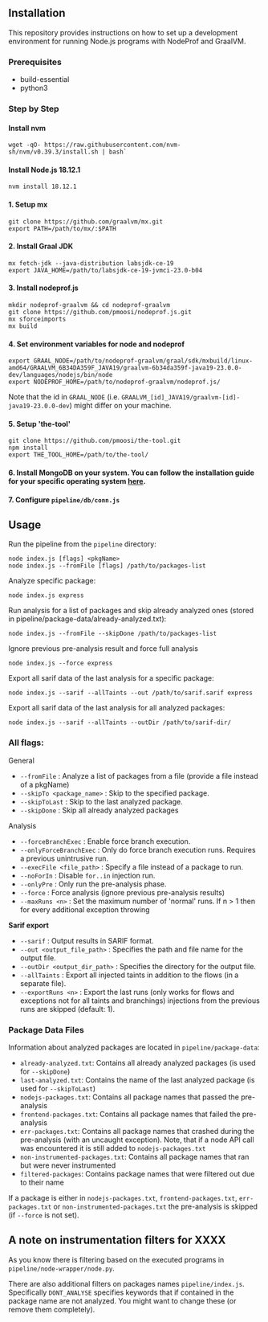 ## Installation

This repository provides instructions on how to set up a development environment for running Node.js programs with
NodeProf and GraalVM.

### Prerequisites

- build-essential
- python3

### Step by Step

#### Install nvm

```
wget -qO- https://raw.githubusercontent.com/nvm-sh/nvm/v0.39.3/install.sh | bash`
```

#### Install Node.js 18.12.1

```
nvm install 18.12.1
```

#### 1. Setup mx

```
git clone https://github.com/graalvm/mx.git
export PATH=/path/to/mx/:$PATH
```

#### 2. Install Graal JDK

```
mx fetch-jdk --java-distribution labsjdk-ce-19
export JAVA_HOME=/path/to/labsjdk-ce-19-jvmci-23.0-b04
```

#### 3. Install nodeprof.js

```
mkdir nodeprof-graalvm && cd nodeprof-graalvm
git clone https://github.com/pmoosi/nodeprof.js.git
mx sforceimports
mx build
```

#### 4. Set environment variables for node and nodeprof

```
export GRAAL_NODE=/path/to/nodeprof-graalvm/graal/sdk/mxbuild/linux-amd64/GRAALVM_6B34DA359F_JAVA19/graalvm-6b34da359f-java19-23.0.0-dev/languages/nodejs/bin/node
export NODEPROF_HOME=/path/to/nodeprof-graalvm/nodeprof.js/
```

Note that the id in `GRAAL_NODE` (i.e. `GRAALVM_[id]_JAVA19/graalvm-[id]-java19-23.0.0-dev`) might differ on your
machine.

#### 5. Setup 'the-tool'

```
git clone https://github.com/pmoosi/the-tool.git
npm install
export THE_TOOL_HOME=/path/to/the-tool/
```

#### 6. Install MongoDB on your system. You can follow the installation guide for your specific operating system [here](https://www.mongodb.com/docs/manual/installation/#mongodb-installation-tutorials).

#### 7. Configure `pipeline/db/conn.js`

## Usage

Run the pipeline from the `pipeline` directory:

```
node index.js [flags] <pkgName>
node index.js --fromFile [flags] /path/to/packages-list
```

Analyze specific package:

```
node index.js express
```

Run analysis for a list of packages and skip already analyzed ones (stored in
pipeline/package-data/already-analyzed.txt):

```
node index.js --fromFile --skipDone /path/to/packages-list
```

Ignore previous pre-analysis result and force full analysis

```
node index.js --force express
```

Export all sarif data of the last analysis for a specific package:

```
node index.js --sarif --allTaints --out /path/to/sarif.sarif express
```

Export all sarif data of the last analysis for all analyzed packages:

```
node index.js --sarif --allTaints --outDir /path/to/sarif-dir/
```

### All flags:

General

* `--fromFile`                 : Analyze a list of packages from a file (provide a file instead of a pkgName)
* `--skipTo <package_name>`    : Skip to the specified package.
* `--skipToLast`               : Skip to the last analyzed package.
* `--skipDone`                 : Skip all already analyzed packages

Analysis

* `--forceBranchExec`          : Enable force branch execution.
* `--onlyForceBranchExec`      : Only do force branch execution runs. Requires a previous unintrusive run.
* `--execFile <file_path>`     : Specify a file instead of a package to run.
* `--noForIn`                  : Disable `for..in` injection run.
* `--onlyPre`                  : Only run the pre-analysis phase.
* `--force`                    : Force analysis (ignore previous pre-analysis results)
* `--maxRuns <n>`       : Set the maximum number of 'normal' runs. If n > 1 then for every additional exception throwing

**Sarif export**

* `--sarif`                    : Output results in SARIF format.
* `--out <output_file_path>`   : Specifies the path and file name for the output file.
* `--outDir <output_dir_path>` : Specifies the directory for the output file.
* `--allTaints`                : Export all injected taints in addition to the flows (in a separate file).
* `--exportRuns <n>`  : Export the last <n> runs (only works for flows and exceptions not for all taints and branchings)
  injections from the previous runs are skipped (default: 1).

### Package Data Files

Information about analyzed packages are located in `pipeline/package-data`:

* `already-analyzed.txt`: Contains all already analyzed packages (is used for `--skipDone`)
* `last-analyzed.txt`: Contains the name of the last analyzed package (is used for `--skipToLast`)
* `nodejs-packages.txt`: Contains all package names that passed the pre-analysis
* `frontend-packages.txt`: Contains all package names that failed the pre-analysis
* `err-packages.txt`: Contains all package names that crashed during the pre-analysis (with an uncaught exception).
  Note, that if a node API call was encountered it is still added to `nodejs-packages.txt`
* `non-instrumented-packages.txt`: Contains all package names that ran but were never instrumented
* `filtered-packages`: Contains package names that were filtered out due to their name

If a package is either in `nodejs-packages.txt`, `frontend-packages.txt`, `err-packages.txt`
or `non-instrumented-packages.txt` the pre-analysis is skipped (if `--force` is not set).

## A note on instrumentation filters for XXXX

As you know there is filtering based on the executed programs in `pipeline/node-wrapper/node.py`.

There are also additional filters on packages names `pipeline/index.js`. Specifically `DONT_ANALYSE` specifies keywords
that if contained in the package name are not analyzed. You might want to change these (or remove them completely).

